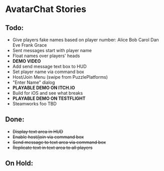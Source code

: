 AvatarChat Stories
=

Todo:
-
* Give players fake names based on player number: Alice Bob Carol Dan Eve Frank Grace
* Sent messages start with player name
* Float names over players' heads
* **DEMO VIDEO**
* Add send message text box to HUD
* Set player name via command box
* Host/Join Menu (swipe from PuzzlePlatforms)
* "Enter Name" dialog
* **PLAYABLE DEMO ON ITCH.IO**
* Build for iOS and see what breaks
* **PLAYABLE DEMO ON TESTFLIGHT**
* Steamworks foo TBD

Done:
-
* ~~Display text area in HUD~~
* ~~Enable host/join via command box~~
* ~~Send message to text area via command box~~
* ~~Replicate text in text area to all players~~

On Hold:
-
